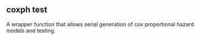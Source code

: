 ## coxph test

A wrapper function that allows serial generation of cox proportional hazard models and testing.